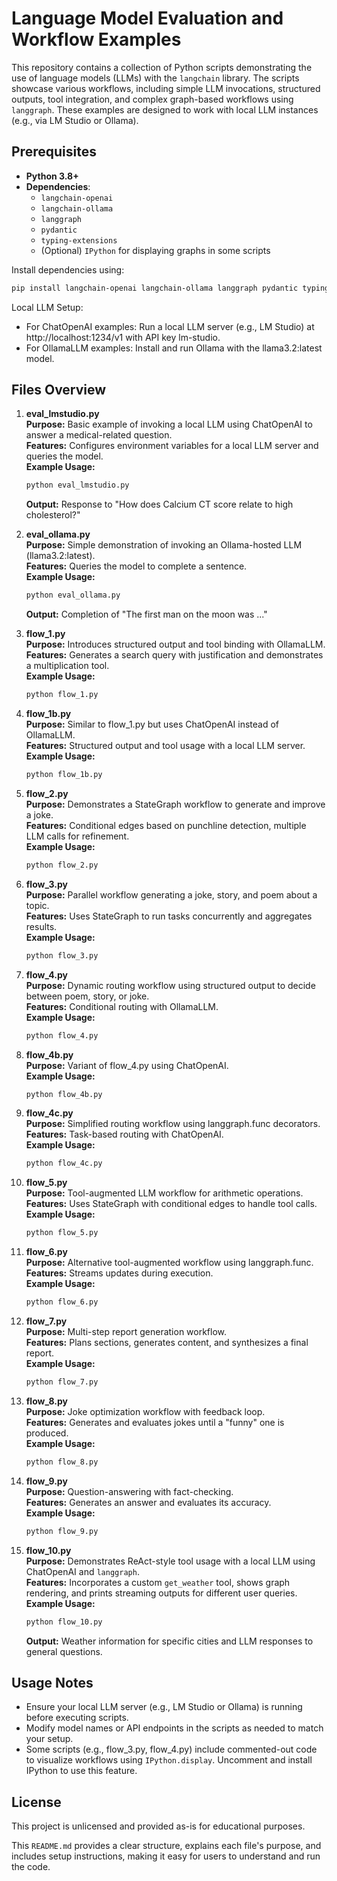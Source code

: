 # Language Model Evaluation and Workflow Examples

This repository contains a collection of Python scripts demonstrating the use of language models (LLMs) with the `langchain` library. The scripts showcase various workflows, including simple LLM invocations, structured outputs, tool integration, and complex graph-based workflows using `langgraph`. These examples are designed to work with local LLM instances (e.g., via LM Studio or Ollama).

## Prerequisites

- **Python 3.8+**
- **Dependencies**:
  - `langchain-openai`
  - `langchain-ollama`
  - `langgraph`
  - `pydantic`
  - `typing-extensions`
  - (Optional) `IPython` for displaying graphs in some scripts

Install dependencies using:
```bash
pip install langchain-openai langchain-ollama langgraph pydantic typing-extensions IPython
```

Local LLM Setup:
- For ChatOpenAI examples: Run a local LLM server (e.g., LM Studio) at http://localhost:1234/v1 with API key lm-studio.
- For OllamaLLM examples: Install and run Ollama with the llama3.2:latest model.

## Files Overview

1. **eval_lmstudio.py**  
   **Purpose:** Basic example of invoking a local LLM using ChatOpenAI to answer a medical-related question.  
   **Features:** Configures environment variables for a local LLM server and queries the model.  
   **Example Usage:**
   ```bash
   python eval_lmstudio.py
   ```
   **Output:** Response to "How does Calcium CT score relate to high cholesterol?"

2. **eval_ollama.py**  
   **Purpose:** Simple demonstration of invoking an Ollama-hosted LLM (llama3.2:latest).  
   **Features:** Queries the model to complete a sentence.  
   **Example Usage:**
   ```bash
   python eval_ollama.py
   ```
   **Output:** Completion of "The first man on the moon was ..."

3. **flow_1.py**  
   **Purpose:** Introduces structured output and tool binding with OllamaLLM.  
   **Features:** Generates a search query with justification and demonstrates a multiplication tool.  
   **Example Usage:**
   ```bash
   python flow_1.py
   ```

4. **flow_1b.py**  
   **Purpose:** Similar to flow_1.py but uses ChatOpenAI instead of OllamaLLM.  
   **Features:** Structured output and tool usage with a local LLM server.  
   **Example Usage:**
   ```bash
   python flow_1b.py
   ```

5. **flow_2.py**  
   **Purpose:** Demonstrates a StateGraph workflow to generate and improve a joke.  
   **Features:** Conditional edges based on punchline detection, multiple LLM calls for refinement.  
   **Example Usage:**
   ```bash
   python flow_2.py
   ```

6. **flow_3.py**  
   **Purpose:** Parallel workflow generating a joke, story, and poem about a topic.  
   **Features:** Uses StateGraph to run tasks concurrently and aggregates results.  
   **Example Usage:**
   ```bash
   python flow_3.py
   ```

7. **flow_4.py**  
   **Purpose:** Dynamic routing workflow using structured output to decide between poem, story, or joke.  
   **Features:** Conditional routing with OllamaLLM.  
   **Example Usage:**
   ```bash
   python flow_4.py
   ```

8. **flow_4b.py**  
   **Purpose:** Variant of flow_4.py using ChatOpenAI.  
   **Example Usage:**
   ```bash
   python flow_4b.py
   ```

9. **flow_4c.py**  
   **Purpose:** Simplified routing workflow using langgraph.func decorators.  
   **Features:** Task-based routing with ChatOpenAI.  
   **Example Usage:**
   ```bash
   python flow_4c.py
   ```

10. **flow_5.py**  
    **Purpose:** Tool-augmented LLM workflow for arithmetic operations.  
    **Features:** Uses StateGraph with conditional edges to handle tool calls.  
    **Example Usage:**
    ```bash
    python flow_5.py
    ```

11. **flow_6.py**  
    **Purpose:** Alternative tool-augmented workflow using langgraph.func.  
    **Features:** Streams updates during execution.  
    **Example Usage:**
    ```bash
    python flow_6.py
    ```

12. **flow_7.py**  
    **Purpose:** Multi-step report generation workflow.  
    **Features:** Plans sections, generates content, and synthesizes a final report.  
    **Example Usage:**
    ```bash
    python flow_7.py
    ```

13. **flow_8.py**  
    **Purpose:** Joke optimization workflow with feedback loop.  
    **Features:** Generates and evaluates jokes until a "funny" one is produced.  
    **Example Usage:**
    ```bash
    python flow_8.py
    ```

14. **flow_9.py**  
    **Purpose:** Question-answering with fact-checking.  
    **Features:** Generates an answer and evaluates its accuracy.  
    **Example Usage:**
    ```bash
    python flow_9.py
    ```

15. **flow_10.py**  
    **Purpose:** Demonstrates ReAct-style tool usage with a local LLM using ChatOpenAI and `langgraph`.  
    **Features:** Incorporates a custom `get_weather` tool, shows graph rendering, and prints streaming outputs for different user queries.  
    **Example Usage:**
    ```bash
    python flow_10.py
    ```
    **Output:** Weather information for specific cities and LLM responses to general questions.


## Usage Notes

- Ensure your local LLM server (e.g., LM Studio or Ollama) is running before executing scripts.
- Modify model names or API endpoints in the scripts as needed to match your setup.
- Some scripts (e.g., flow_3.py, flow_4.py) include commented-out code to visualize workflows using `IPython.display`. Uncomment and install IPython to use this feature.

## License

This project is unlicensed and provided as-is for educational purposes.

This `README.md` provides a clear structure, explains each file's purpose, and includes setup instructions, making it easy for users to understand and run the code.
